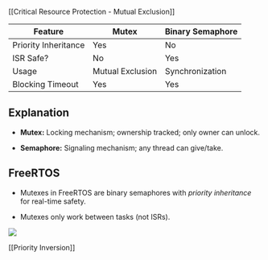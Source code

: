
[[Critical Resource Protection - Mutual Exclusion]]  

|Feature|Mutex|Binary Semaphore|
|---|---|---|
|Priority Inheritance|Yes|No|
|ISR Safe?|No|Yes|
|Usage|Mutual Exclusion|Synchronization|
|Blocking Timeout|Yes|Yes|

## Explanation

- **Mutex:** Locking mechanism; ownership tracked; only owner can unlock.
    
- **Semaphore:** Signaling mechanism; any thread can give/take.
    

## FreeRTOS

- Mutexes in FreeRTOS are binary semaphores with _priority inheritance_ for real-time safety.
    
- Mutexes only work between tasks (not ISRs).
    

![](https://chatgpt.com/c/mutex_vs_semaphore.png)

[[Priority Inversion]]